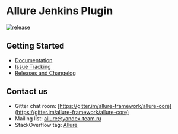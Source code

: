 # Allure Jenkins Plugin

[![release](http://github-release-version.herokuapp.com/github/jenkinsci/allure-plugin/release.svg?style=flat)](https://github.com/jenkinsci/allure-plugin/releases/latest)

## Getting Started

* [Documentation](http://wiki.qatools.ru/display/AL/Allure+Jenkins+Plugin)
* [Issue Tracking](https://github.com/jenkinsci/allure-plugin/issues?labels=&milestone=&page=1&state=open)
* [Releases and Changelog](https://github.com/jenkinsci/allure-plugin/releases)

## Contact us
* Gitter chat room: [https://gitter.im/allure-framework/allure-core](https://gitter.im/allure-framework/allure-core)
* Mailing list: [allure@yandex-team.ru](mailto:allure@yandex-team.ru)
* StackOverflow tag: [Allure](http://stackoverflow.com/questions/tagged/allure)
